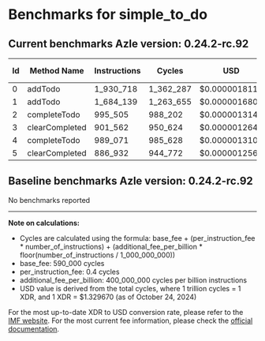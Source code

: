 # Benchmarks for simple_to_do

## Current benchmarks Azle version: 0.24.2-rc.92

| Id  | Method Name    | Instructions | Cycles    | USD           | USD/Million Calls |
| --- | -------------- | ------------ | --------- | ------------- | ----------------- |
| 0   | addTodo        | 1_930_718    | 1_362_287 | $0.0000018114 | $1.81             |
| 1   | addTodo        | 1_684_139    | 1_263_655 | $0.0000016802 | $1.68             |
| 2   | completeTodo   | 995_505      | 988_202   | $0.0000013140 | $1.31             |
| 3   | clearCompleted | 901_562      | 950_624   | $0.0000012640 | $1.26             |
| 4   | completeTodo   | 989_071      | 985_628   | $0.0000013106 | $1.31             |
| 5   | clearCompleted | 886_932      | 944_772   | $0.0000012562 | $1.25             |

## Baseline benchmarks Azle version: 0.24.2-rc.92

No benchmarks reported

---

**Note on calculations:**

-   Cycles are calculated using the formula: base_fee + (per_instruction_fee \* number_of_instructions) + (additional_fee_per_billion \* floor(number_of_instructions / 1_000_000_000))
-   base_fee: 590_000 cycles
-   per_instruction_fee: 0.4 cycles
-   additional_fee_per_billion: 400_000_000 cycles per billion instructions
-   USD value is derived from the total cycles, where 1 trillion cycles = 1 XDR, and 1 XDR = $1.329670 (as of October 24, 2024)

For the most up-to-date XDR to USD conversion rate, please refer to the [IMF website](https://www.imf.org/external/np/fin/data/rms_sdrv.aspx).
For the most current fee information, please check the [official documentation](https://internetcomputer.org/docs/current/developer-docs/gas-cost#execution).
